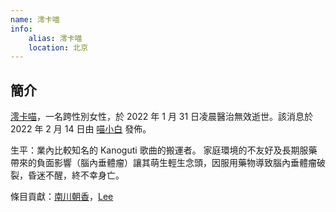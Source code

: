 ```yaml
---
name: 澪卡喵
info:
    alias: 澪卡喵
    location: 北京
---
```


## 簡介

[澪卡喵](https://twitter.com/MiocardMeow)，一名跨性別女性，於 2022 年 1 月 31 日凌晨醫治無效逝世。該消息於 2022 年 2 月 14 日由 [喵小白](https://twitter.com/pizyj/status/1492928433172582400?s=21) 發佈。

生平：業內比較知名的 Kanoguti 歌曲的搬運者。 家庭環境的不友好及長期服藥帶來的負面影響（腦內垂體瘤）讓其萌生輕生念頭，因服用藥物導致腦內垂體瘤破裂，昏迷不醒，終不幸身亡。

條目貢獻：[南川朝香](https://twitter.com/nkw45)，[Lee](https://twitter.com/rbqwansui)
